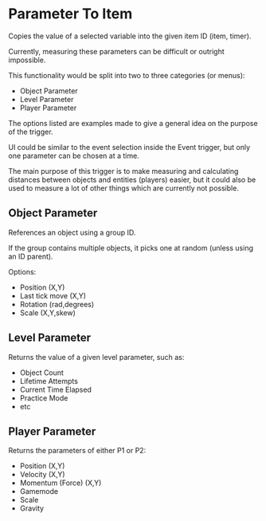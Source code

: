 # Parameter To Item

Copies the value of a selected variable into the given item ID (item, timer).

Currently, measuring these parameters can be difficult or outright impossible. 

This functionality would be split into two to three categories (or menus):
- Object Parameter
- Level Parameter
- Player Parameter

The options listed are examples made to give a general idea on the purpose of the trigger.

UI could be similar to the event selection inside the Event trigger, but only one parameter can be chosen at a time.

The main purpose of this trigger is to make measuring and calculating distances between objects and entities (players) easier, but it could also be used to measure a lot of other things which are currently not possible.

## Object Parameter

References an object using a group ID.

If the group contains multiple objects, it picks one at random (unless using an ID parent).

Options:
- Position (X,Y)
- Last tick move (X,Y)
- Rotation (rad,degrees)
- Scale (X,Y,skew)

## Level Parameter

Returns the value of a given level parameter, such as:
- Object Count
- Lifetime Attempts
- Current Time Elapsed
- Practice Mode
- etc

## Player Parameter

Returns the parameters of either P1 or P2:
- Position (X,Y)
- Velocity (X,Y)
- Momentum (Force) (X,Y)
- Gamemode
- Scale
- Gravity